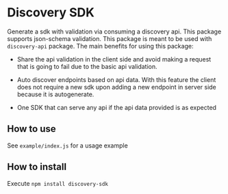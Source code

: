 # Discovery SDK

Generate a sdk with validation via consuming a discovery api. This package supports json-schema validation.
This package is meant to be used with `discovery-api` package. The main benefits for using this package:

- Share the api validation in the client side and avoid making a request that is going to fail due to the basic api validation.

- Auto discover endpoints based on api data. With this feature the client does not require a new sdk upon adding a new endpoint in server side because it is autogenerate.

- One SDK that can serve any api if the api data provided is as expected

## How to use

See `example/index.js` for a usage example

## How to install

Execute `npm install discovery-sdk`
